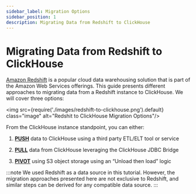 ```yaml
---
sidebar_label: Migration Options
sidebar_position: 1
description: Migrating Data from Redshift to ClickHouse
---
```


# Migrating Data from Redshift to ClickHouse

[Amazon Redshift](https://aws.amazon.com/redshift/) is a popular cloud data warehousing solution that is part of the Amazon Web Services offerings. This guide presents different approaches to migrating data from a Redshift instance to ClickHouse. We will cover three options:

<img src={require('./images/redshift-to-clickhouse.png').default} class="image" alt="Redshit to ClickHouse Migration Options"/>

From the ClickHouse instance standpoint, you can either:

1. **[PUSH](./redshift-push-to-clickhouse)** data to ClickHouse using a third party ETL/ELT tool or service

2. **[PULL](./redshift-pull-to-clickhouse)** data from ClickHouse leveraging the ClickHouse JDBC Bridge

3. **[PIVOT](./redshift-pivot-to-clickhouse)** using S3 object storage using an “Unload then load” logic

:::note
We used Redshift as a data source in this tutorial. However, the migration approaches presented here are not exclusive to Redshift, and similar steps can be derived for any compatible data source.
:::